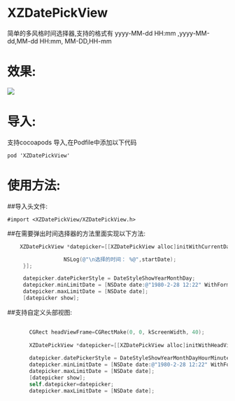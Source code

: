 # XZDatePickView

 简单的多风格时间选择器,支持的格式有 yyyy-MM-dd HH:mm ,yyyy-MM-dd,MM-dd HH:mm, MM-DD,HH-mm<br>

# 效果:
![](https://github.com/Mephsito23/XZDatePickView/blob/master/XZPickViewGif.gif)
 
# 导入:
支持cocoapods 导入,在Podfile中添加以下代码
 ```
 pod 'XZDatePickView'
```
# 使用方法:
 ##导入头文件:<br>
 ```
 #import <XZDatePickView/XZDatePickView.h>
 ```
 ##在需要弹出时间选择器的方法里面实现以下方法:
 ``` Objective-C
     XZDatePickView *datepicker=[[XZDatePickView alloc]initWithCurrentDate:[NSDate date] CompleteBlock:^(NSDate *startDate) {

                   NSLog(@"\n选择的时间： %@",startDate);
      }];

      datepicker.datePickerStyle = DateStyleShowYearMonthDay;
      datepicker.minLimitDate = [NSDate date:@"1980-2-28 12:22" WithFormat:@"yyyy-MM-dd HH:mm"];
      datepicker.maxLimitDate = [NSDate date];
      [datepicker show];
 ```
 ##支持自定义头部视图:
 ``` Objective-C 
       
        CGRect headViewFrame=CGRectMake(0, 0, kScreenWidth, 40);
        
        XZDatePickView *datepicker=[[XZDatePickView alloc]initWithHeadView:self.headView headViewFrame:headViewFrame];
        
        datepicker.datePickerStyle = DateStyleShowYearMonthDayHourMinute;
        datepicker.minLimitDate = [NSDate date:@"1980-2-28 12:22" WithFormat:@"yyyy-MM-dd HH:mm"];
        datepicker.maxLimitDate = [NSDate date];
        [datepicker show];
        self.datepicker=datepicker;
        datepicker.maxLimitDate = [NSDate date];
 ```

